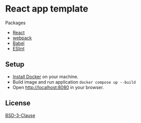 # React app template

Packages

* [React](https://react.dev)
* [webpack](https://webpack.js.org)
* [Babel](https://babeljs.io)
* [ESlint](https://eslint.org)

## Setup

* [Install Docker](https://docs.docker.com/get-started/get-docker) on your machine.
* Build image and run application `docker compose up --build`
* Open [http://localhost:8080](http://localhost:8080) in your browser.

## License

[BSD-3-Clause](LICENSE)
